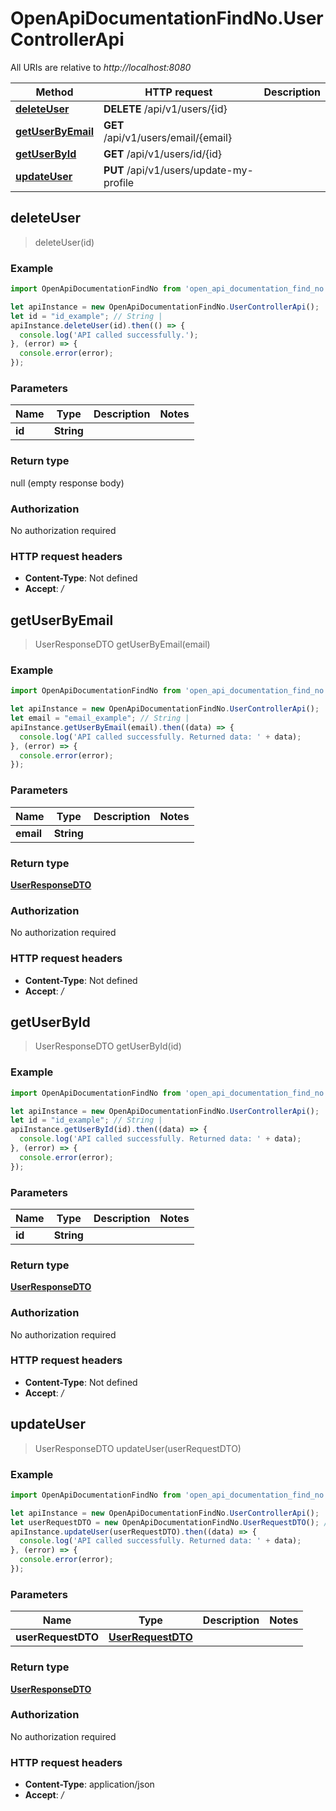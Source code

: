 # OpenApiDocumentationFindNo.UserControllerApi

All URIs are relative to *http://localhost:8080*

Method | HTTP request | Description
------------- | ------------- | -------------
[**deleteUser**](UserControllerApi.md#deleteUser) | **DELETE** /api/v1/users/{id} | 
[**getUserByEmail**](UserControllerApi.md#getUserByEmail) | **GET** /api/v1/users/email/{email} | 
[**getUserById**](UserControllerApi.md#getUserById) | **GET** /api/v1/users/id/{id} | 
[**updateUser**](UserControllerApi.md#updateUser) | **PUT** /api/v1/users/update-my-profile | 



## deleteUser

> deleteUser(id)



### Example

```javascript
import OpenApiDocumentationFindNo from 'open_api_documentation_find_no';

let apiInstance = new OpenApiDocumentationFindNo.UserControllerApi();
let id = "id_example"; // String | 
apiInstance.deleteUser(id).then(() => {
  console.log('API called successfully.');
}, (error) => {
  console.error(error);
});

```

### Parameters


Name | Type | Description  | Notes
------------- | ------------- | ------------- | -------------
 **id** | **String**|  | 

### Return type

null (empty response body)

### Authorization

No authorization required

### HTTP request headers

- **Content-Type**: Not defined
- **Accept**: */*


## getUserByEmail

> UserResponseDTO getUserByEmail(email)



### Example

```javascript
import OpenApiDocumentationFindNo from 'open_api_documentation_find_no';

let apiInstance = new OpenApiDocumentationFindNo.UserControllerApi();
let email = "email_example"; // String | 
apiInstance.getUserByEmail(email).then((data) => {
  console.log('API called successfully. Returned data: ' + data);
}, (error) => {
  console.error(error);
});

```

### Parameters


Name | Type | Description  | Notes
------------- | ------------- | ------------- | -------------
 **email** | **String**|  | 

### Return type

[**UserResponseDTO**](UserResponseDTO.md)

### Authorization

No authorization required

### HTTP request headers

- **Content-Type**: Not defined
- **Accept**: */*


## getUserById

> UserResponseDTO getUserById(id)



### Example

```javascript
import OpenApiDocumentationFindNo from 'open_api_documentation_find_no';

let apiInstance = new OpenApiDocumentationFindNo.UserControllerApi();
let id = "id_example"; // String | 
apiInstance.getUserById(id).then((data) => {
  console.log('API called successfully. Returned data: ' + data);
}, (error) => {
  console.error(error);
});

```

### Parameters


Name | Type | Description  | Notes
------------- | ------------- | ------------- | -------------
 **id** | **String**|  | 

### Return type

[**UserResponseDTO**](UserResponseDTO.md)

### Authorization

No authorization required

### HTTP request headers

- **Content-Type**: Not defined
- **Accept**: */*


## updateUser

> UserResponseDTO updateUser(userRequestDTO)



### Example

```javascript
import OpenApiDocumentationFindNo from 'open_api_documentation_find_no';

let apiInstance = new OpenApiDocumentationFindNo.UserControllerApi();
let userRequestDTO = new OpenApiDocumentationFindNo.UserRequestDTO(); // UserRequestDTO | 
apiInstance.updateUser(userRequestDTO).then((data) => {
  console.log('API called successfully. Returned data: ' + data);
}, (error) => {
  console.error(error);
});

```

### Parameters


Name | Type | Description  | Notes
------------- | ------------- | ------------- | -------------
 **userRequestDTO** | [**UserRequestDTO**](UserRequestDTO.md)|  | 

### Return type

[**UserResponseDTO**](UserResponseDTO.md)

### Authorization

No authorization required

### HTTP request headers

- **Content-Type**: application/json
- **Accept**: */*

